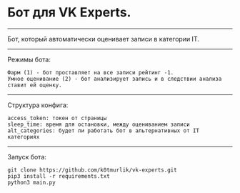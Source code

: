 # Бот для VK Experts.
___
Бот, который автоматически оценивает записи в категории IT.
___
Режимы бота:

    Фарм (1) - бот проставляет на все записи рейтинг -1.
    Умное оценивание (2) - бот анализирует запись и в следствии анализа ставит ей оценку.
    
___
Структура конфига:

    access_token: токен от страницы
    sleep_time: время для остановки, между оцениванием записи
    alt_categories: будет ли работать бот в альтернативных от IT категориях
___
Запуск бота:

    git clone https://github.com/k0tmurlik/vk-experts.git
    pip3 install -r requirements.txt
    python3 main.py
    
